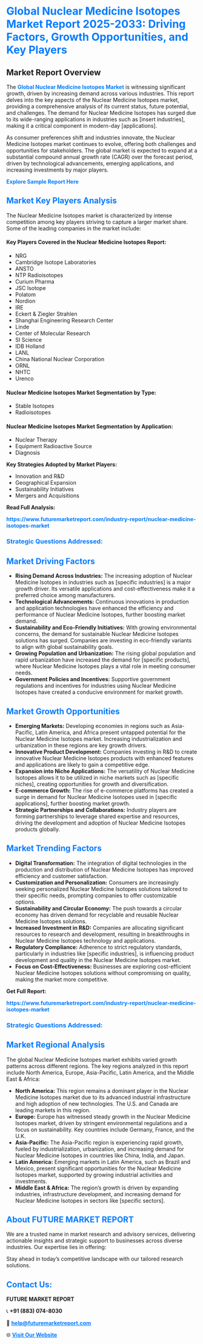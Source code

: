 <h1 style="color: #007BFF;">Global Nuclear Medicine Isotopes Market Report 2025-2033: Driving Factors, Growth Opportunities, and Key Players</h1>

<section id="overview">
<h2>Market Report Overview</h2>
<p>The <a href="https://www.futuremarketreport.com/industry-report/nuclear-medicine-isotopes-market" style="color: #007BFF; text-decoration: none;"><strong>Global Nuclear Medicine Isotopes Market</strong></a> is witnessing significant growth, driven by increasing demand across various industries. This report delves into the key aspects of the Nuclear Medicine Isotopes market, providing a comprehensive analysis of its current status, future potential, and challenges. The demand for Nuclear Medicine Isotopes has surged due to its wide-ranging applications in industries such as [insert industries], making it a critical component in modern-day [applications].</p>
<p>As consumer preferences shift and industries innovate, the Nuclear Medicine Isotopes market continues to evolve, offering both challenges and opportunities for stakeholders. The global market is expected to expand at a substantial compound annual growth rate (CAGR) over the forecast period, driven by technological advancements, emerging applications, and increasing investments by major players.</p>
</section>

<section id="overview">
<p><a href="https://www.futuremarketreport.com/request-sample/reportId=79543" style="color: #007BFF; text-decoration: none;"><strong>Explore Sample Report Here</strong></a></p>
</section>

<section id="key-players">
<h2 style="color: #007BFF;">Market Key Players Analysis</h2>
<p>The Nuclear Medicine Isotopes market is characterized by intense competition among key players striving to capture a larger market share. Some of the leading companies in the market include:</p>
<h4>Key Players Covered in the Nuclear Medicine Isotopes Report:</h4>
<ul><li>NRG</li><li>Cambridge Isotope Laboratories</li><li>ANSTO</li><li>NTP Radioisotopes</li><li>Curium Pharma</li><li>JSC Isotope</li><li>Polatom</li><li>Nordion</li><li>IRE</li><li>Eckert &amp; Ziegler Strahlen</li><li>Shanghai Engineering Research Center</li><li>Linde</li><li>Center of Molecular Research</li><li>SI Science</li><li>IDB Holland</li><li>LANL</li><li>China National Nuclear Corporation</li><li>ORNL</li><li>NHTC</li><li>Urenco</li></ul>
<h4>Nuclear Medicine Isotopes Market Segmentation by Type:</h4>
<ul><li>Stable Isotopes</li><li>Radioisotopes</li></ul>

<h4>Nuclear Medicine Isotopes Market Segmentation by Application:</h4>
<ul><li>Nuclear Therapy</li><li>Equipment Radioactive Source</li><li>Diagnosis</li></ul>
<p><strong>Key Strategies Adopted by Market Players:</strong></p>
<ul>
<li>Innovation and R&D</li>
<li>Geographical Expansion</li>
<li>Sustainability Initiatives</li>
<li>Mergers and Acquisitions</li>
</ul>
</section>

<section>
<p><strong>Read Full Analysis: </strong></p><a href="https://www.futuremarketreport.com/industry-report/nuclear-medicine-isotopes-market" style="color: #007BFF; text-decoration: none;"><strong>https://www.futuremarketreport.com/industry-report/nuclear-medicine-isotopes-market</strong></a>
<h3 style="color: #007BFF;">Strategic Questions Addressed:</h3>
</section>

<section id="driving-factors">
<h2 style="color: #007BFF;">Market Driving Factors</h2>
<ul>
<li><strong>Rising Demand Across Industries:</strong> The increasing adoption of Nuclear Medicine Isotopes in industries such as [specific industries] is a major growth driver. Its versatile applications and cost-effectiveness make it a preferred choice among manufacturers.</li>
<li><strong>Technological Advancements:</strong> Continuous innovations in production and application technologies have enhanced the efficiency and performance of Nuclear Medicine Isotopes, further boosting market demand.</li>
<li><strong>Sustainability and Eco-Friendly Initiatives:</strong> With growing environmental concerns, the demand for sustainable Nuclear Medicine Isotopes solutions has surged. Companies are investing in eco-friendly variants to align with global sustainability goals.</li>
<li><strong>Growing Population and Urbanization:</strong> The rising global population and rapid urbanization have increased the demand for [specific products], where Nuclear Medicine Isotopes plays a vital role in meeting consumer needs.</li>
<li><strong>Government Policies and Incentives:</strong> Supportive government regulations and incentives for industries using Nuclear Medicine Isotopes have created a conducive environment for market growth.</li>
</ul>
</section>

<section id="growth-opportunities">
<h2 style="color: #007BFF;">Market Growth Opportunities</h2>
<ul>
<li><strong>Emerging Markets:</strong> Developing economies in regions such as Asia-Pacific, Latin America, and Africa present untapped potential for the Nuclear Medicine Isotopes market. Increasing industrialization and urbanization in these regions are key growth drivers.</li>
<li><strong>Innovative Product Development:</strong> Companies investing in R&D to create innovative Nuclear Medicine Isotopes products with enhanced features and applications are likely to gain a competitive edge.</li>
<li><strong>Expansion into Niche Applications:</strong> The versatility of Nuclear Medicine Isotopes allows it to be utilized in niche markets such as [specific niches], creating opportunities for growth and diversification.</li>
<li><strong>E-commerce Growth:</strong> The rise of e-commerce platforms has created a surge in demand for Nuclear Medicine Isotopes used in [specific applications], further boosting market growth.</li>
<li><strong>Strategic Partnerships and Collaborations:</strong> Industry players are forming partnerships to leverage shared expertise and resources, driving the development and adoption of Nuclear Medicine Isotopes products globally.</li>
</ul>
</section>

<section id="trending-factors">
<h2 style="color: #007BFF;">Market Trending Factors</h2>
<ul>
<li><strong>Digital Transformation:</strong> The integration of digital technologies in the production and distribution of Nuclear Medicine Isotopes has improved efficiency and customer satisfaction.</li>
<li><strong>Customization and Personalization:</strong> Consumers are increasingly seeking personalized Nuclear Medicine Isotopes solutions tailored to their specific needs, prompting companies to offer customizable options.</li>
<li><strong>Sustainability and Circular Economy:</strong> The push towards a circular economy has driven demand for recyclable and reusable Nuclear Medicine Isotopes solutions.</li>
<li><strong>Increased Investment in R&D:</strong> Companies are allocating significant resources to research and development, resulting in breakthroughs in Nuclear Medicine Isotopes technology and applications.</li>
<li><strong>Regulatory Compliance:</strong> Adherence to strict regulatory standards, particularly in industries like [specific industries], is influencing product development and quality in the Nuclear Medicine Isotopes market.</li>
<li><strong>Focus on Cost-Effectiveness:</strong> Businesses are exploring cost-efficient Nuclear Medicine Isotopes solutions without compromising on quality, making the market more competitive.</li>
</ul>
</section>

<section>
<p><strong>Get Full Report: </strong></p><a href="https://www.futuremarketreport.com/industry-report/nuclear-medicine-isotopes-market" style="color: #007BFF; text-decoration: none;"><strong>https://www.futuremarketreport.com/industry-report/nuclear-medicine-isotopes-market</strong></a>
<h3 style="color: #007BFF;">Strategic Questions Addressed:</h3>
</section>


<section id="regional-analysis">
<h2 style="color: #007BFF;">Market Regional Analysis</h2>
<p>The global Nuclear Medicine Isotopes market exhibits varied growth patterns across different regions. The key regions analyzed in this report include North America, Europe, Asia-Pacific, Latin America, and the Middle East & Africa:</p>
<ul>
<li><strong>North America:</strong> This region remains a dominant player in the Nuclear Medicine Isotopes market due to its advanced industrial infrastructure and high adoption of new technologies. The U.S. and Canada are leading markets in this region.</li>
<li><strong>Europe:</strong> Europe has witnessed steady growth in the Nuclear Medicine Isotopes market, driven by stringent environmental regulations and a focus on sustainability. Key countries include Germany, France, and the U.K.</li>
<li><strong>Asia-Pacific:</strong> The Asia-Pacific region is experiencing rapid growth, fueled by industrialization, urbanization, and increasing demand for Nuclear Medicine Isotopes in countries like China, India, and Japan.</li>
<li><strong>Latin America:</strong> Emerging markets in Latin America, such as Brazil and Mexico, present significant opportunities for the Nuclear Medicine Isotopes market, supported by growing industrial activities and investments.</li>
<li><strong>Middle East & Africa:</strong> The region’s growth is driven by expanding industries, infrastructure development, and increasing demand for Nuclear Medicine Isotopes in sectors like [specific sectors].</li>
</ul>
</section>

<footer>
<h2 style="color: #007BFF;">About FUTURE MARKET REPORT</h2>
<p>We are a trusted name in market research and advisory services, delivering actionable insights and strategic support to businesses across diverse industries. Our expertise lies in offering:</p>

<p>Stay ahead in today’s competitive landscape with our tailored research solutions.</p>

<h2 style="color: #007BFF;">Contact Us:</h2>
<p><strong>FUTURE MARKET REPORT</strong></p>
<p>📞 <strong>+91 (883) 074-8030</strong></p>
<p>📧 <strong><a href="mailto:help@futuremarketreport.com" style="color: #007BFF;">help@futuremarketreport.com</a></strong></p>
<p>🌐 <strong><a href="https://www.futuremarketreport.com/" style="color: #007BFF;">Visit Our Website</a></strong></p>
</footer>